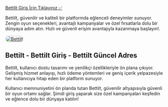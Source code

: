 <a href="http://www.redly.vip/3A5tsFl">Bettilt Giriş İçin Tıklayınız ✅</a>

<p>Bettilt, güvenilir ve kaliteli bir platformda eğlenceli deneyimler sunuyor. Zengin oyun seçenekleri, avantajlı kampanyalar ve özel fırsatlarla dolu bir dünyaya adım atın. Hızlı ve güvenli erişim avantajıyla kazanmaya başlayın!.</p>

<a href="http://www.redly.vip/3A5tsFl" title="Bettilt">
  <img src="https://i.ibb.co/MkY55wf/photo-2025-01-15-16-52-46.jpg" alt="Bettilt" style="max-width: 100%; border: 2px solid #ddd; border-radius: 10px;">
</a>

<h2>Bettilt - Bettilt Giriş - Bettilt Güncel Adres</h2>

<p>Bettilt, kullanıcı dostu tasarımı ve yenilikçi özellikleriyle ön plana çıkıyor. Gelişmiş hizmet anlayışı, hızlı ödeme yöntemleri ve geniş içerik yelpazesiyle her kullanıcıya hitap eden bir platform sunuyor.</p>

<p>Kullanıcı memnuniyetini ön planda tutan Bettilt, güvenilir altyapısıyla güvenli bir oyun ortamı sağlar. Şimdi giriş yaparak size özel kampanyaları keşfedin ve eğlence dolu bir dünyaya katılın!</p>

